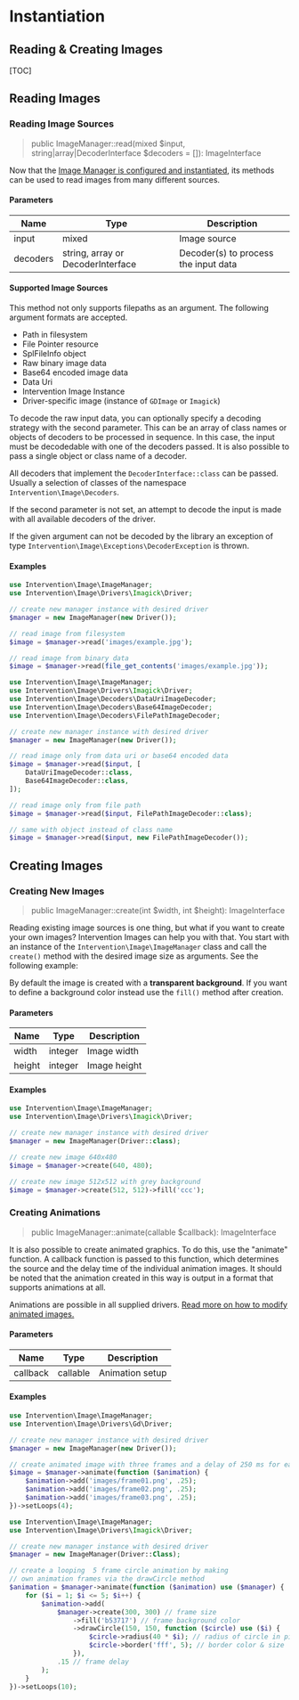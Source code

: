 # Instantiation
## Reading & Creating Images

[TOC]

## Reading Images

### Reading Image Sources

> public ImageManager::read(mixed $input, string|array|DecoderInterface $decoders = []): ImageInterface

Now that the [Image Manager is configured and instantiated](/v3/basics/image-manager), its methods can be
used to read images from many different sources.

#### Parameters

| Name | Type | Description |
| - | - | - |
| input | mixed | Image source  |
| decoders | string, array or DecoderInterface | Decoder(s) to process the input data |

#### Supported Image Sources

This method not only supports filepaths as an argument. The following argument formats are accepted.

- Path in filesystem
- File Pointer resource
- SplFileInfo object
- Raw binary image data
- Base64 encoded image data
- Data Uri
- Intervention Image Instance
- Driver-specific image (instance of `GDImage` or `Imagick`)

To decode the raw input data, you can optionally specify a decoding strategy
with the second parameter. This can be an array of class names or objects of
decoders to be processed in sequence. In this case, the input must be
decodedable with one of the decoders passed. It is also possible to pass a
single object or class name of a decoder.

All decoders that implement the `DecoderInterface::class` can be passed.
Usually a selection of classes of the namespace `Intervention\Image\Decoders`.

If the second parameter is not set, an attempt to decode the input is made with
all available decoders of the driver.

If the given argument can not be decoded by the library an exception of type
`Intervention\Image\Exceptions\DecoderException` is thrown.

#### Examples

```php
use Intervention\Image\ImageManager;
use Intervention\Image\Drivers\Imagick\Driver;

// create new manager instance with desired driver
$manager = new ImageManager(new Driver());

// read image from filesystem
$image = $manager->read('images/example.jpg');

// read image from binary data
$image = $manager->read(file_get_contents('images/example.jpg'));
```

```php
use Intervention\Image\ImageManager;
use Intervention\Image\Drivers\Imagick\Driver;
use Intervention\Image\Decoders\DataUriImageDecoder;
use Intervention\Image\Decoders\Base64ImageDecoder;
use Intervention\Image\Decoders\FilePathImageDecoder;

// create new manager instance with desired driver
$manager = new ImageManager(new Driver());

// read image only from data uri or base64 encoded data
$image = $manager->read($input, [
    DataUriImageDecoder::class,
    Base64ImageDecoder::class,
]);

// read image only from file path
$image = $manager->read($input, FilePathImageDecoder::class);

// same with object instead of class name
$image = $manager->read($input, new FilePathImageDecoder());
```

## Creating Images

### Creating New Images

> public ImageManager::create(int $width, int $height): ImageInterface

Reading existing image sources is one thing, but what if you want to create your own images? Intervention Images can help you with that. You start with an instance of the `Intervention\Image\ImageManager` class and call the `create()` method with the desired image size as arguments. See the following example:

By default the image is created with a **transparent background**. If you want to define a background color instead use the `fill()` method after creation.

#### Parameters

| Name | Type | Description |
| - | - | - |
| width | integer | Image width  |
| height | integer | Image height  |

#### Examples

```php
use Intervention\Image\ImageManager;
use Intervention\Image\Drivers\Imagick\Driver;

// create new manager instance with desired driver
$manager = new ImageManager(Driver::class);

// create new image 640x480
$image = $manager->create(640, 480);

// create new image 512x512 with grey background
$image = $manager->create(512, 512)->fill('ccc');
```

### Creating Animations

> public ImageManager::animate(callable $callback): ImageInterface

It is also possible to create animated graphics. To do this, use the "animate"
function. A callback function is passed to this function, which determines the
source and the delay time of the individual animation images. It should be
noted that the animation created in this way is output in a format that
supports animations at all.

Animations are possible in all supplied drivers. [Read more on how to modify animated images.](/v3/modifying/animations)

#### Parameters

| Name | Type | Description |
| - | - | - |
| callback | callable | Animation setup |

#### Examples

```php
use Intervention\Image\ImageManager;
use Intervention\Image\Drivers\Gd\Driver;

// create new manager instance with desired driver
$manager = new ImageManager(new Driver());

// create animated image with three frames and a delay of 250 ms for each frame
$image = $manager->animate(function ($animation) {
    $animation->add('images/frame01.png', .25);
    $animation->add('images/frame02.png', .25);
    $animation->add('images/frame03.png', .25);
})->setLoops(4);
```

```php
use Intervention\Image\ImageManager;
use Intervention\Image\Drivers\Imagick\Driver;

// create new manager instance with desired driver
$manager = new ImageManager(Driver::Class);

// create a looping  5 frame circle animation by making 
// own animation frames via the drawCircle method
$animation = $manager->animate(function ($animation) use ($manager) {
    for ($i = 1; $i <= 5; $i++) {
        $animation->add(
            $manager->create(300, 300) // frame size
                ->fill('b53717') // frame background color
                ->drawCircle(150, 150, function ($circle) use ($i) {
                    $circle->radius(40 * $i); // radius of circle in pixels
                    $circle->border('fff', 5); // border color & size
                }),
            .15 // frame delay
        );
    }
})->setLoops(10);
```
